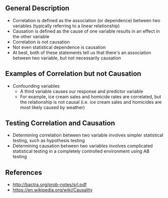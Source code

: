 ## General Description
- Correlation is defined as the association (or dependence) between two variables (typically referring to a linear relationship)
- Causation is defined as the cause of one variable results in an effect in the other variable
- Correlation is not causation
- Not even statistical dependence is causation
- At best, both of these statements tell us that there's an association between two variable, but not necessarily causation

## Examples of Correlation but not Causation
- Confounding variables
	- A third variable causes our response and predictor variable
	- For example, ice cream sales and homicide rates are correlated, but the relationship is not causal (i.e. ice cream sales and homicides are most likely caused by weather)

## Testing Correlation and Causation
- Determining correlation between two variable involves simpler statistical testing, such as hypothesis testing
- Determining causation between two variables involves complicated statistical testing in a completely controlled environment using AB testing

## References
- http://bactra.org/prob-notes/srl.pdf
- https://en.wikipedia.org/wiki/Causality
